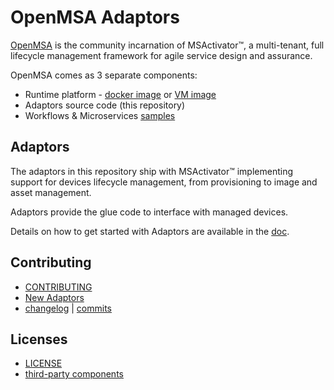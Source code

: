 OpenMSA Adaptors
================


[OpenMSA](https://openmsa.co) is the community incarnation of MSActivator&trade;,
a multi-tenant, full lifecycle management framework for agile service design
and assurance.

OpenMSA comes as 3 separate components:

- Runtime platform -
  [docker image](https://hub.docker.com/r/openmsa/openmsa/tags)
  or  [VM image](https://www.openmsa.co/downloads)
- Adaptors source code (this repository)
- Workflows & Microservices [samples](../../../Workflows-Microservices)


Adaptors
--------

The adaptors in this repository ship with MSActivator&trade;
implementing support for devices lifecycle management,
from provisioning to image and asset management.

Adaptors provide the glue code to interface with managed devices.

Details on how to get started with Adaptors are available
in the [doc](../master/doc/Getting_started_with_Adaptors.md).


Contributing
------------

- [CONTRIBUTING](../master/CONTRIBUTING.md)
- [New Adaptors](../master/doc/Manufacturer_and_Model_ID_Convention.md)
- [changelog](../master/CHANGELOG.md) | [commits](../../commits/master)


Licenses
--------

- [LICENSE](../master/LICENSE.md)
- [third-party components](../../tree/master/vendor)
